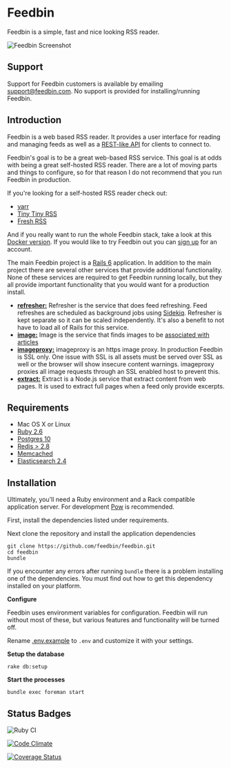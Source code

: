 Feedbin
=======

Feedbin is a simple, fast and nice looking RSS reader.

![Feedbin Screenshot](https://feedbin.github.io/files/feedbin-screenshot.jpeg)

Support
-------

Support for Feedbin customers is available by emailing [support@feedbin.com](mailto:support@feedbin.com). No support is provided for installing/running Feedbin. 

Introduction
------------

Feedbin is a web based RSS reader. It provides a user interface for reading and managing feeds as well as a [REST-like API](https://github.com/feedbin/feedbin-api) for clients to connect to.

Feedbin's goal is to be a great web-based RSS service. This goal is at odds with being a great self-hosted RSS reader. There are a lot of moving parts and things to configure, so for that reason I do not recommend that you run Feedbin in production.

If you're looking for a self-hosted RSS reader check out:

- [yarr](https://github.com/nkanaev/yarr)
- [Tiny Tiny RSS](https://tt-rss.org)
- [Fresh RSS](https://freshrss.org)

And if you really want to run the whole Feedbin stack, take a look at this [Docker version](https://github.com/angristan/feedbin-docker). If you would like to try Feedbin out you can [sign up](https://feedbin.com/) for an account.

The main Feedbin project is a [Rails 6](http://rubyonrails.org/) application. In addition to the main project there are several other services that provide additional functionality. None of these services are required to get Feedbin running locally, but they all provide important functionality that you would want for a production install.

 - [**refresher:**](https://github.com/feedbin/refresher)
   Refresher is the service that does feed refreshing. Feed refreshes are scheduled as background jobs using [Sidekiq](https://github.com/mperham/sidekiq). Refresher is kept separate so it can be scaled independently. It's also a benefit to not have to load all of Rails for this service.
 - [**image:**](https://github.com/feedbin/image)
   Image is the service that finds images to be [associated with articles](https://feedbin.com/blog/2015/10/22/image-previews/)
 - [**imageproxy:**](https://github.com/willnorris/imageproxy)
   imageproxy is an https image proxy. In production Feedbin is SSL only. One issue with SSL is all assets must be served over SSL as well or the browser will show insecure content warnings. imageproxy proxies all image requests through an SSL enabled host to prevent this.
 - [**extract:**](https://github.com/feedbin/extract)
   Extract is a Node.js service that extract content from web pages. It is used to extract full pages when a feed only provide excerpts.

Requirements
------------

 - Mac OS X or Linux
 - [Ruby 2.6](http://www.ruby-lang.org/en/)
 - [Postgres 10](http://www.postgresql.org/)
 - [Redis > 2.8](http://redis.io/)
 - [Memcached](https://memcached.org/)
 - [Elasticsearch 2.4](https://www.elastic.co/downloads/past-releases/#elasticsearch)

Installation
-------------
Ultimately, you'll need a Ruby environment and a Rack compatible application server. For development [Pow](http://pow.cx/) is recommended.

First, install the dependencies listed under requirements.

Next clone the repository and install the application dependencies

    git clone https://github.com/feedbin/feedbin.git
    cd feedbin
    bundle

If you encounter any errors after running `bundle` there is a problem installing one of the dependencies. You must find out how to get this dependency installed on your platform.

**Configure**

Feedbin uses environment variables for configuration. Feedbin will run without most of these, but various features and functionality will be turned off.

Rename [.env.example](.env.example) to `.env` and customize it with your settings.

**Setup the database**

    rake db:setup

**Start the processes**

    bundle exec foreman start


Status Badges
-------------
![Ruby CI](https://github.com/feedbin/feedbin/workflows/Ruby%20CI/badge.svg)

[![Code Climate](https://codeclimate.com/github/feedbin/feedbin.svg)](https://codeclimate.com/github/feedbin/feedbin)

[![Coverage Status](https://coveralls.io/repos/github/feedbin/feedbin/badge.svg)](https://coveralls.io/github/feedbin/feedbin)
